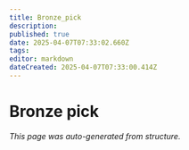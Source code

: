 ```yaml
---
title: Bronze_pick
description: 
published: true
date: 2025-04-07T07:33:02.660Z
tags: 
editor: markdown
dateCreated: 2025-04-07T07:33:00.414Z
---
```


# Bronze pick

*This page was auto-generated from structure.*